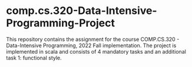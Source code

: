 # comp.cs.320-Data-Intensive-Programming-Project

This repository contains the assignment for the course COMP.CS.320 - Data-Intensive Programming, 2022 Fall implementation. 
The project is implemented in scala and consists of 4 mandatory tasks and an additional task 1: functional style.


